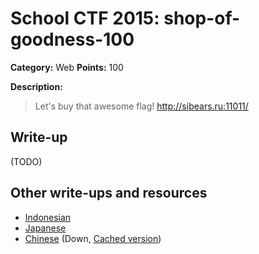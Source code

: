# School CTF 2015: shop-of-goodness-100

**Category:** Web
**Points:** 100

**Description:**

> Let's buy that awesome flag! http://sibears.ru:11011/

## Write-up

(TODO)

## Other write-ups and resources

* [Indonesian](http://www.hasnydes.us/2015/05/schoolctf-shop-of-goodness-100pts/) 
* [Japanese](http://charo-it.hatenablog.jp/entry/2015/05/03/225115)
* [Chinese](http://blog.lionbug.pw/ctf/school-ctf-spring-writeup/) (Down, [Cached version](http://webcache.googleusercontent.com/search?q=cache:9Ss-ircs-WgJ:blog.lionbug.pw/ctf/school-ctf-spring-writeup/+&cd=4&hl=de&ct=clnk&gl=de))
